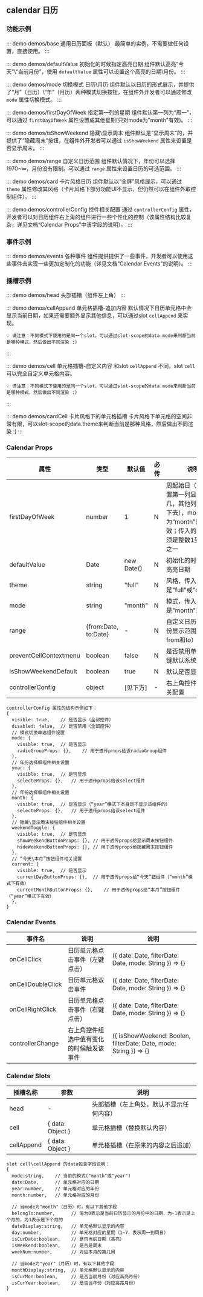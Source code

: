 ## calendar 日历

### 功能示例

::: demo demos/base 通用日历面板（默认）
最简单的实例，不需要做任何设置，直接使用。
:::

::: demo demos/defaultValue 初始化的时候指定高亮日期
组件默认高亮“今天”\“当前月份”，使用 `defaultValue` 属性可以设置这个高亮的日期\月份。
:::

::: demo demos/mode 切换模式 日历\月历
组件默认以日历的形式展示，并提供了“月”（日历）\“年”（月历）两种模式切换按钮，在组件外开发者可以通过修改 `mode` 属性切换模式。
:::

::: demo demos/firstDayOfWeek 指定第一列的星期
组件默认第一列为“周一”，可以通过 `firstDayOfWeek` 属性设置成其他星期(只对mode为"month"有效)。
:::

::: demo demos/isShowWeekend 隐藏\显示周末
组件默认是“显示周末”的，并提供了“隐藏周末”按钮，在组件外开发者可以通过 `isShowWeekend` 属性来设置是否显示周末。
:::

::: demo demos/range 自定义日历范围
组件默认情况下，年份可以选择1970~∞，月份没有限制。可以通过 `range` 属性来设置日历的可选范围。
:::

::: demo demos/card 卡片风格日历
组件默认以“全屏”风格展示，可以通过 `theme` 属性修改其风格（卡片风格下部分功能UI不显示，但仍然可以在组件外取控制组件）。
:::


::: demo demos/controllerConfig 控件相关配置
通过 `controllerConfig` 属性，开发者可以对日历组件右上角的组件进行一些个性化的控制（该属性结构比较复杂，详见文档“Calendar Props”中该字段的说明）。
:::


### 事件示例

::: demo demos/events 各种事件
组件提供提供了一些事件，开发者可以使用这些事件去实现一些更加定制化的功能（详见文档“Calendar Events”的说明）。
:::

### 插槽示例

::: demo demos/head 头部插槽（组件左上角）
:::

::: demo demos/cellAppend 单元格插槽-追加内容
默认情况下日历单元格中会显示当前日期，如果还需要额外显示其他信息，可以通过slot `cellAppend` 来实现。
``` 
💡 请注意：不同模式下使用的是同一个slot，可以通过slot-scope的data.mode来判断当前是哪种模式，然后做出不同渲染 :)
```
:::

::: demo demos/cell 单元格插槽-自定义内容
和slot `cellAppend` 不同，slot `cell` 可以完全自定义单元格内容。
``` 
💡 请注意：不同模式下使用的是同一个slot，可以通过slot-scope的data.mode来判断当前是哪种模式，然后做出不同渲染 :)
```
:::

::: demo demos/cardCell 卡片风格下的单元格插槽
卡片风格下单元格的空间非常有限，可以slot-scope的data.theme来判断当前是那种风格，然后做出不同渲染 :)
:::

### Calendar Props
| 属性 | 类型 | 默认值 | 必传 | 说明 |
|-----|-----|-----|-----|-----|
|firstDayOfWeek|number|1|N|周起始日（可以设置第一列显示周几，其他列就顺延下去），mode为“month”的时候有效；传入的值得必须是整数1到7其中之一|
|defaultValue|Date|new Date()|N|初始化的时候指定高亮日期|
|theme|string|"full"|N|风格，传入值必须是"full"或"card"|
|mode|string|"month"|N|模式，传入值必须是"month"或"year"|
|range|{from:Date, to:Date}|-|N|自定义日历的年月份显示范围（包含from和to）|
|preventCellContextmenu|boolean|false|N|是否禁用单元格右键默认系统菜单|
|isShowWeekendDefault|boolean|true|N|默认是否显示周末|
|controllerConfig|object|[见下方]|-|右上角控件组的相关配置|

```
controllerConfig 属性的结构示例如下：
{
  visible: true,	// 是否显示（全部控件）
  disabled: false,	// 是否禁用（全部控件）
  // 模式切换单选组件设置
  mode: {
    visible: true,	// 是否显示
    radioGroupProps: {},	// 用于透传props给该radioGroup组件
  },
  // 年份选择框组件相关设置
  year: {
    visible: true,	// 是否显示
    selecteProps: {},	// 用于透传props给该select组件
  },
  // 年份选择框组件相关设置
  month: {
    visible: true,	// 是否显示（“year”模式下本身是不显示该组件的）
    selecteProps: {},	// 用于透传props给该select组件
  },
  // 隐藏\显示周末按钮组件相关设置
  weekendToggle: {
    visible: true,	// 是否显示
    showWeekendButtonProps: {},	// 用于透传props给显示周末按钮组件
    hideWeekendButtonProps: {},	// 用于透传props给隐藏周末按钮组件
  },
  // “今天\本月”按钮组件相关设置
  current: {
    visible: true,	// 是否显示
    currentDayButtonProps: {},	// 用于透传props给“今天”钮组件（“month”模式下有效）
    currentMonthButtonProps: {},	// 用于透传props给“本月”按钮组件（“year”模式下有效）
  },
}
```


### Calendar Events
| 事件名 | 说明 | 说明 |
|-----|-----|-----|
|onCellClick|日历单元格点击事件（左键点击）|({ date: Date, filterDate: Date, mode: String }) => {}|
|onCellDoubleClick|日历单元格双击事件|({ date: Date, filterDate: Date, mode: String }) => {}|
|onCellRightClick|日历单元格点击事件（右键点击）|({ date: Date, filterDate: Date, mode: String }) => {}|
|controllerChange|右上角控件组选中值有变化的时候触发该事件|({ isShowWeekend: Boolen, filterDate: Date, mode: String }) => {}|

### Calendar Slots
| 插槽名称 | 参数 | 说明 |
|-----|-----|-----|
|head| - |头部插槽（左上角处，默认不显示任何内容）|
|cell| { data: Object } |单元格插槽（替换默认内容）|
|cellAppend| { data: Object } |单元格插槽（在原来的内容之后追加）|
```
slot cell\cellAppend 的data包含字段说明：
{
  mode:string,    // 当前的模式("month"或"year")
  date:Date,      // 单元格对应的日期
  year:number,    // 单元格对应的年份
  month:number,   // 单元格对应的月份

  // 当mode为"month"（日历）时，有以下其他字段
  belongTo:number,      // 值为0表示是当前日历显示的月份中的日期，为-1表示是上个月的，为1表示是下个月的
  dateDiaplay:string,   // 单元格默认显示的内容
  day:number,           // 单元格对应的星期（1~7，表示周一到周日）
  isCurDate:boolean,    // 是否当前日期（高亮）
  isWeekend:boolean,    // 是否是周末
  weekNum:number,       // 对应本月的第几周
  
  // 当mode为"year"（月历）时，有以下其他字段
  monthDiaplay:string,  // 单元格默认显示的内容
  isCurMon:boolean,     // 是否当前月份（对应高亮月份）
  isCurYear:boolean,    // 是否当年份（对应高亮月份）
}
```